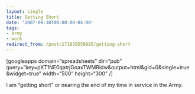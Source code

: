```yaml
---
layout: single
title: Getting Short
date: '2007-09-30T00:00:00-04:00'
tags:
- army
- work
redirect_from: /post/171859550985/getting-short
---
```

<p>[googleapps domain=&ldquo;spreadsheets&rdquo; dir=&ldquo;pub&rdquo; query=&ldquo;key=pXT1NE0qatrjGoaxTWMRidw&amp;output=html&amp;gid=0&amp;single=true&amp;widget=true&rdquo; width=&ldquo;500&rdquo; height=&ldquo;300&rdquo; /]</p>

<p>I am &ldquo;getting short&rdquo; or nearing the end of my time in service in the Army.</p>
